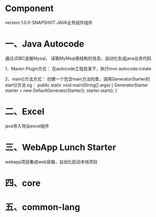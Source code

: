 # Component
version 1.0.0-SNAPSHOT 
JAVA业务组件组件

# 一、Java Autocode
通过JDBC连接Mysql， 读取MyMsql表结构的信息，自动化生成java业务代码

1、Maven Plugin方式：
在autocode工程目录下，执行mvn autocode:create

2、main()方法方式：
创建一个包含main方法的类，调用GeneratorStarter的start()方法
eg：
public static void main(String[] args) {
    GeneratorStarter starter = new DefaultGeneratorStarter();
    starter.start();
}

# 二、Excel
java导入导出excel组件


# 三、WebApp Lunch Starter
webapp项目集成web容器，自动化启动本地项目


# 四、core

# 五、common-lang
